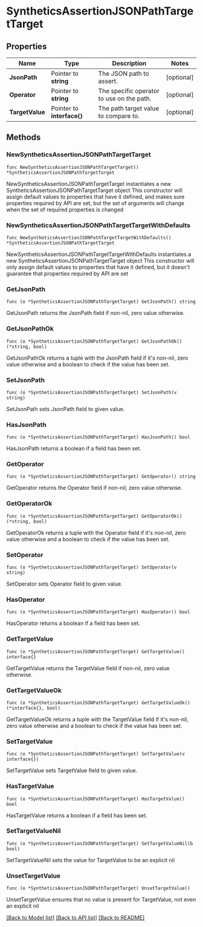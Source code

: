 # SyntheticsAssertionJSONPathTargetTarget

## Properties

Name | Type | Description | Notes
---- | ---- | ----------- | ------
**JsonPath** | Pointer to **string** | The JSON path to assert. | [optional] 
**Operator** | Pointer to **string** | The specific operator to use on the path. | [optional] 
**TargetValue** | Pointer to **interface{}** | The path target value to compare to. | [optional] 

## Methods

### NewSyntheticsAssertionJSONPathTargetTarget

`func NewSyntheticsAssertionJSONPathTargetTarget() *SyntheticsAssertionJSONPathTargetTarget`

NewSyntheticsAssertionJSONPathTargetTarget instantiates a new SyntheticsAssertionJSONPathTargetTarget object
This constructor will assign default values to properties that have it defined,
and makes sure properties required by API are set, but the set of arguments
will change when the set of required properties is changed

### NewSyntheticsAssertionJSONPathTargetTargetWithDefaults

`func NewSyntheticsAssertionJSONPathTargetTargetWithDefaults() *SyntheticsAssertionJSONPathTargetTarget`

NewSyntheticsAssertionJSONPathTargetTargetWithDefaults instantiates a new SyntheticsAssertionJSONPathTargetTarget object
This constructor will only assign default values to properties that have it defined,
but it doesn't guarantee that properties required by API are set

### GetJsonPath

`func (o *SyntheticsAssertionJSONPathTargetTarget) GetJsonPath() string`

GetJsonPath returns the JsonPath field if non-nil, zero value otherwise.

### GetJsonPathOk

`func (o *SyntheticsAssertionJSONPathTargetTarget) GetJsonPathOk() (*string, bool)`

GetJsonPathOk returns a tuple with the JsonPath field if it's non-nil, zero value otherwise
and a boolean to check if the value has been set.

### SetJsonPath

`func (o *SyntheticsAssertionJSONPathTargetTarget) SetJsonPath(v string)`

SetJsonPath sets JsonPath field to given value.

### HasJsonPath

`func (o *SyntheticsAssertionJSONPathTargetTarget) HasJsonPath() bool`

HasJsonPath returns a boolean if a field has been set.

### GetOperator

`func (o *SyntheticsAssertionJSONPathTargetTarget) GetOperator() string`

GetOperator returns the Operator field if non-nil, zero value otherwise.

### GetOperatorOk

`func (o *SyntheticsAssertionJSONPathTargetTarget) GetOperatorOk() (*string, bool)`

GetOperatorOk returns a tuple with the Operator field if it's non-nil, zero value otherwise
and a boolean to check if the value has been set.

### SetOperator

`func (o *SyntheticsAssertionJSONPathTargetTarget) SetOperator(v string)`

SetOperator sets Operator field to given value.

### HasOperator

`func (o *SyntheticsAssertionJSONPathTargetTarget) HasOperator() bool`

HasOperator returns a boolean if a field has been set.

### GetTargetValue

`func (o *SyntheticsAssertionJSONPathTargetTarget) GetTargetValue() interface{}`

GetTargetValue returns the TargetValue field if non-nil, zero value otherwise.

### GetTargetValueOk

`func (o *SyntheticsAssertionJSONPathTargetTarget) GetTargetValueOk() (*interface{}, bool)`

GetTargetValueOk returns a tuple with the TargetValue field if it's non-nil, zero value otherwise
and a boolean to check if the value has been set.

### SetTargetValue

`func (o *SyntheticsAssertionJSONPathTargetTarget) SetTargetValue(v interface{})`

SetTargetValue sets TargetValue field to given value.

### HasTargetValue

`func (o *SyntheticsAssertionJSONPathTargetTarget) HasTargetValue() bool`

HasTargetValue returns a boolean if a field has been set.

### SetTargetValueNil

`func (o *SyntheticsAssertionJSONPathTargetTarget) SetTargetValueNil(b bool)`

 SetTargetValueNil sets the value for TargetValue to be an explicit nil

### UnsetTargetValue
`func (o *SyntheticsAssertionJSONPathTargetTarget) UnsetTargetValue()`

UnsetTargetValue ensures that no value is present for TargetValue, not even an explicit nil

[[Back to Model list]](../README.md#documentation-for-models) [[Back to API list]](../README.md#documentation-for-api-endpoints) [[Back to README]](../README.md)


